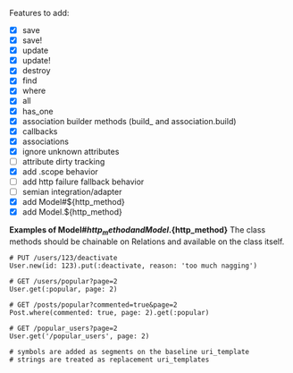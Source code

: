 Features to add:
- [x] save
- [x] save!
- [x] update
- [x] update!
- [x] destroy
- [x] find
- [x] where
- [x] all
- [x] has_one
- [x] association builder methods (build_ and association.build)
- [x] callbacks
- [x] associations
- [x] ignore unknown attributes
- [ ] attribute dirty tracking
- [x] add .scope behavior
- [ ] add http failure fallback behavior
- [ ] semian integration/adapter
- [x] add Model#${http_method}
- [x] add Model.${http_method}

**Examples of Model#${http_method} and Model.${http_method}**
The class methods should be chainable on Relations and available
on the class itself.
```
# PUT /users/123/deactivate
User.new(id: 123).put(:deactivate, reason: 'too much nagging')

# GET /users/popular?page=2
User.get(:popular, page: 2)

# GET /posts/popular?commented=true&page=2
Post.where(commented: true, page: 2).get(:popular)

# GET /popular_users?page=2
User.get('/popular_users', page: 2)

# symbols are added as segments on the baseline uri_template
# strings are treated as replacement uri_templates
```
